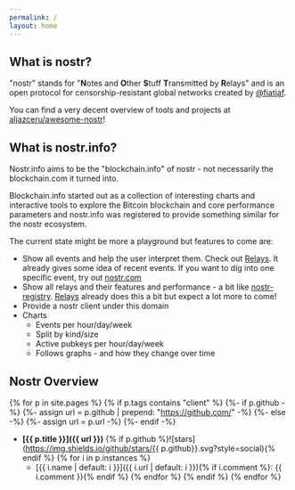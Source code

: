 ```yaml
---
permalink: /
layout: home
---
```


## What is nostr?

"nostr" stands for "**N**otes and **O**ther **S**tuff **T**ransmitted by
**R**elays" and is an open protocol for censorship-resistant global networks
created by [@fiatjaf](https://github.com/fiatjaf).

You can find a very decent overview of tools and projects at
[aljazceru/awesome-nostr](https://github.com/aljazceru/awesome-nostr)!

## What is nostr.info?

Nostr.info aims to be the
"blockchain.info" of nostr - not necessarily the blockchain.com it turned into.

Blockchain.info started out as a collection of interesting charts and
interactive tools to explore the Bitcoin blockchain and core performance
parameters and nostr.info was registered to provide something similar for the
nostr ecosystem.

The current state might be more a playground but features to come are:

- Show all events and help the user interpret them. Check out
  [Relays](/relays/). It already gives some idea of recent events. If you want
  to dig into one specific event, try out [nostr.com](https://nostr.com)
- Show all relays and their features and performance - a bit like
  [nostr-registry](https://nostr-registry.netlify.app/). [Relays](/relays/)
  already does this a bit but expect a lot more to come!
- Provide a nostr client under this domain
- Charts
  - Events per hour/day/week
  - Split by kind/size
  - Active pubkeys per hour/day/week
  - Follows graphs - and how they change over time

## Nostr Overview

{% for p in site.pages %}
  {% if p.tags contains "client" %}
    {%- if p.github -%}
      {%- assign url = p.github | prepend: "https://github.com/" -%}
    {%- else -%}
      {%- assign url = p.url -%}
    {%- endif -%}
* **[{{ p.title }}]({{ url }})** {% if p.github %}![stars](https://img.shields.io/github/stars/{{ p.github}}.svg?style=social){% endif %}
    {% for i in p.instances %}
    * [{{ i.name | default: i }}]({{ i.url | default: i }}){% if i.comment %}: {{ i.comment }}{% endif %}
    {% endfor %}
  {% endif %}
{% endfor %}
